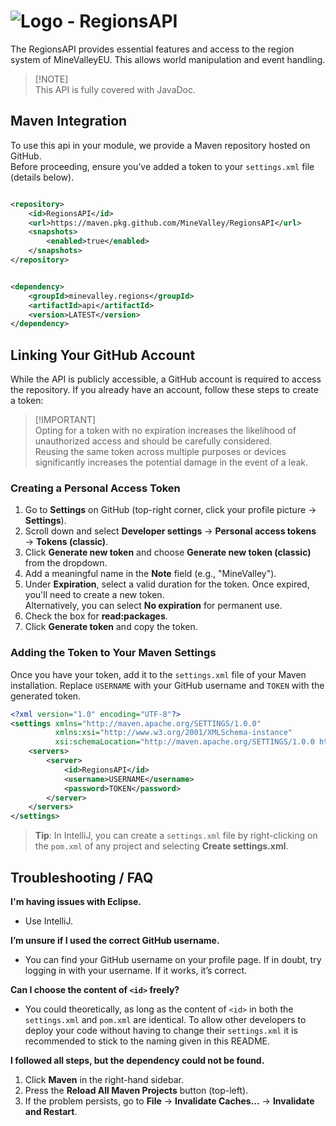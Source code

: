 # ![Logo](https://cdn.minevalley.eu/branding/logo_64px_cropped.png) - RegionsAPI

The RegionsAPI provides essential features and access to the region system of MineValleyEU. This allows world manipulation
and event handling.

> [!NOTE]\
> This API is fully covered with JavaDoc.

## Maven Integration

To use this api in your module, we provide a Maven repository hosted on GitHub.  
Before proceeding, ensure you’ve added a token to your `settings.xml` file (details below).

```xml

<repository>
    <id>RegionsAPI</id>
    <url>https://maven.pkg.github.com/MineValley/RegionsAPI</url>
    <snapshots>
        <enabled>true</enabled>
    </snapshots>
</repository>
```

```xml

<dependency>
    <groupId>minevalley.regions</groupId>
    <artifactId>api</artifactId>
    <version>LATEST</version>
</dependency>
```

## Linking Your GitHub Account

While the API is publicly accessible, a GitHub account is required to access the repository. If you already have an
account, follow these steps to create a token:


> [!IMPORTANT]\
> Opting for a token with no expiration increases the likelihood of unauthorized access and should be carefully
> considered.\
> Reusing the same token across multiple purposes or devices significantly increases the potential damage in the event
> of a leak.

### Creating a Personal Access Token

1. Go to **Settings** on GitHub (top-right corner, click your profile picture → **Settings**).
2. Scroll down and select **Developer settings** → **Personal access tokens** → **Tokens (classic)**.
3. Click **Generate new token** and choose **Generate new token (classic)** from the dropdown.
4. Add a meaningful name in the **Note** field (e.g., "MineValley").
5. Under **Expiration**, select a valid duration for the token. Once expired, you'll need to create a new token.  
   Alternatively, you can select **No expiration** for permanent use.
6. Check the box for **read:packages**.
7. Click **Generate token** and copy the token.

### Adding the Token to Your Maven Settings

Once you have your token, add it to the `settings.xml` file of your Maven installation. Replace `USERNAME` with your
GitHub username and `TOKEN` with the generated token.

```xml
<?xml version="1.0" encoding="UTF-8"?>
<settings xmlns="http://maven.apache.org/SETTINGS/1.0.0"
          xmlns:xsi="http://www.w3.org/2001/XMLSchema-instance"
          xsi:schemaLocation="http://maven.apache.org/SETTINGS/1.0.0 http://maven.apache.org/xsd/settings-1.0.0.xsd">
    <servers>
        <server>
            <id>RegionsAPI</id>
            <username>USERNAME</username>
            <password>TOKEN</password>
        </server>
    </servers>
</settings>
```

> **Tip**: In IntelliJ, you can create a `settings.xml` file by right-clicking on the `pom.xml` of any project and
> selecting **Create settings.xml**.

## Troubleshooting / FAQ

<strong>I'm having issues with Eclipse.</strong>
<ul>
   <li>Use IntelliJ.</li>
</ul>


<strong>I’m unsure if I used the correct GitHub username.</strong>
<ul>
   <li>You can find your GitHub username on your profile page. If in doubt, try logging in with your username. If it works,
it’s correct.</li>
</ul>


<strong>Can I choose the content of <code>&lt;id&gt;</code> freely?</strong>
<ul>
   <li>You could theoretically, as long as the content of <code>&lt;id&gt;</code> in both the <code>settings.xml</code> and <code>pom.xml</code> are identical.
To allow other developers to deploy your code without having to change their <code>settings.xml</code> it is recommended to stick to the naming given in this README.</li>
</ul>

<strong>I followed all steps, but the dependency could not be found.</strong>
<ol>
   <li>Click <strong>Maven</strong> in the right-hand sidebar.</li>
   <li>Press the <strong>Reload All Maven Projects</strong> button (top-left).</li>
   <li>If the problem persists, go to <strong>File</strong> → <strong>Invalidate Caches...</strong> → <strong>Invalidate and Restart</strong>.</li>
</ol>